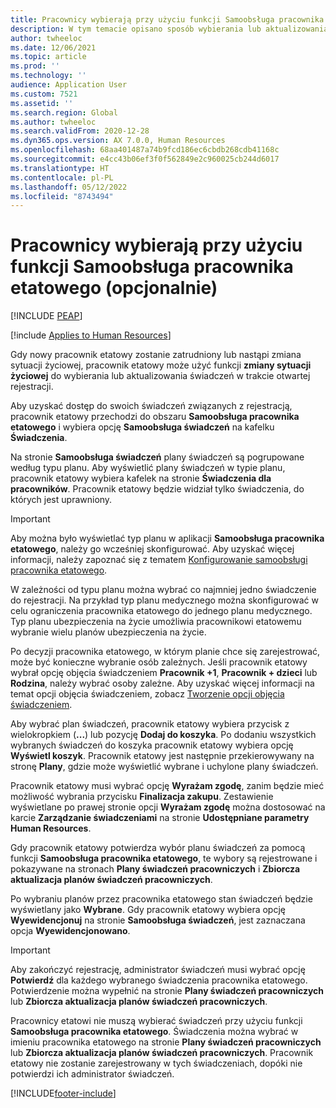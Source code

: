 ```yaml
---
title: Pracownicy wybierają przy użyciu funkcji Samoobsługa pracownika etatowego (opcjonalnie)
description: W tym temacie opisano sposób wybierania lub aktualizowania świadczeń przez pracowników etatowych.
author: twheeloc
ms.date: 12/06/2021
ms.topic: article
ms.prod: ''
ms.technology: ''
audience: Application User
ms.custom: 7521
ms.assetid: ''
ms.search.region: Global
ms.author: twheeloc
ms.search.validFrom: 2020-12-28
ms.dyn365.ops.version: AX 7.0.0, Human Resources
ms.openlocfilehash: 68aa401487a74b9fcd186ec6cbdb268cdb41168c
ms.sourcegitcommit: e4cc43b06ef3f0f562849e2c960025cb244d6017
ms.translationtype: HT
ms.contentlocale: pl-PL
ms.lasthandoff: 05/12/2022
ms.locfileid: "8743494"
---
```

# <a name="employees-select-plans-by-using-employee-self-service-optional"></a>Pracownicy wybierają przy użyciu funkcji Samoobsługa pracownika etatowego (opcjonalnie)


[!INCLUDE [PEAP](../includes/peap-2.md)]

[!include [Applies to Human Resources](../includes/applies-to-hr.md)]

Gdy nowy pracownik etatowy zostanie zatrudniony lub nastąpi zmiana sytuacji życiowej, pracownik etatowy może użyć funkcji **zmiany sytuacji życiowej** do wybierania lub aktualizowania świadczeń w trakcie otwartej rejestracji.

Aby uzyskać dostęp do swoich świadczeń związanych z rejestracją, pracownik etatowy przechodzi do obszaru **Samoobsługa pracownika etatowego** i wybiera opcję **Samoobsługa świadczeń** na kafelku **Świadczenia**.

Na stronie **Samoobsługa świadczeń** plany świadczeń są pogrupowane według typu planu. Aby wyświetlić plany świadczeń w typie planu, pracownik etatowy wybiera kafelek na stronie **Świadczenia dla pracowników**. Pracownik etatowy będzie widział tylko świadczenia, do których jest uprawniony.

> [!IMPORTANT]
> Aby można było wyświetlać typ planu w aplikacji **Samoobsługa pracownika etatowego**, należy go wcześniej skonfigurować. Aby uzyskać więcej informacji, należy zapoznać się z tematem [Konfigurowanie samoobsługi pracownika etatowego](/dynamics365/human-resources/hr-benefits-setup-employee-self-service).

W zależności od typu planu można wybrać co najmniej jedno świadczenie do rejestracji. Na przykład typ planu medycznego można skonfigurować w celu ograniczenia pracownika etatowego do jednego planu medycznego. Typ planu ubezpieczenia na życie umożliwia pracownikowi etatowemu wybranie wielu planów ubezpieczenia na życie.

Po decyzji pracownika etatowego, w którym planie chce się zarejestrować, może być konieczne wybranie osób zależnych. Jeśli pracownik etatowy wybrał opcję objęcia świadczeniem **Pracownik +1**, **Pracownik + dzieci** lub **Rodzina**, należy wybrać osoby zależne. Aby uzyskać więcej informacji na temat opcji objęcia świadczeniem, zobacz [Tworzenie opcji objęcia świadczeniem](/dynamics365/human-resources/hr-benefits-setup-coverage-options).

Aby wybrać plan świadczeń, pracownik etatowy wybiera przycisk z wielokropkiem (**...**) lub pozycję **Dodaj do koszyka**. Po dodaniu wszystkich wybranych świadczeń do koszyka pracownik etatowy wybiera opcję **Wyświetl koszyk**. Pracownik etatowy jest następnie przekierowywany na stronę **Plany**, gdzie może wyświetlić wybrane i uchylone plany świadczeń.

Pracownik etatowy musi wybrać opcję **Wyrażam zgodę**, zanim będzie mieć możliwość wybrania przycisku **Finalizacja zakupu**. Zestawienie wyświetlane po prawej stronie opcji **Wyrażam zgodę** można dostosować na karcie **Zarządzanie świadczeniami** na stronie **Udostępniane parametry Human Resources**.

Gdy pracownik etatowy potwierdza wybór planu świadczeń za pomocą funkcji **Samoobsługa pracownika etatowego**, te wybory są rejestrowane i pokazywane na stronach **Plany świadczeń pracowniczych** i **Zbiorcza aktualizacja planów świadczeń pracowniczych**.

Po wybraniu planów przez pracownika etatowego stan świadczeń będzie wyświetlany jako **Wybrane**. Gdy pracownik etatowy wybiera opcję **Wyewidencjonuj** na stronie **Samoobsługa świadczeń**, jest zaznaczana opcja **Wyewidencjonowano**.

> [!IMPORTANT]
> Aby zakończyć rejestrację, administrator świadczeń musi wybrać opcję **Potwierdź** dla każdego wybranego świadczenia pracownika etatowego. Potwierdzenie można wypełnić na stronie **Plany świadczeń pracowniczych** lub **Zbiorcza aktualizacja planów świadczeń pracowniczych**.
>

Pracownicy etatowi nie muszą wybierać świadczeń przy użyciu funkcji **Samoobsługa pracownika etatowego**. Świadczenia można wybrać w imieniu pracownika etatowego na stronie **Plany świadczeń pracowniczych** lub **Zbiorcza aktualizacja planów świadczeń pracowniczych**. Pracownik etatowy nie zostanie zarejestrowany w tych świadczeniach, dopóki nie potwierdzi ich administrator świadczeń.

[!INCLUDE[footer-include](../includes/footer-banner.md)]

